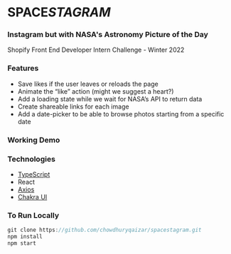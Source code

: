 # SPACE*STAGRAM*
### Instagram but with NASA's Astronomy Picture of the Day
Shopify Front End Developer Intern Challenge - Winter 2022



### Features
* Save likes if the user leaves or reloads the page
* Animate the “like” action (might we suggest a heart?)
* Add a loading state while we wait for NASA’s API to return data
* Create shareable links for each image
* Add a date-picker to be able to browse photos starting from a specific date


### Working Demo

### Technologies
* [TypeScript](https://www.typescriptlang.org/)
* React
* [Axios](https://www.npmjs.com/package/axios)
* [Chakra UI](https://chakra-ui.com/)



### To Run Locally
```javascript
git clone https://github.com/chowdhuryqaizar/spacestagram.git
npm install
npm start
```
